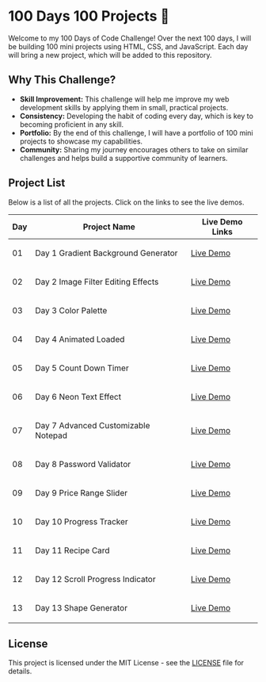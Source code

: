 <h1>100 Days 100 Projects 🎯</h1>

<p>Welcome to my 100 Days of Code Challenge! Over the next 100 days, I will be building 100 mini projects using HTML, CSS, and JavaScript. Each day will bring a new project, which will be added to this repository.</p>

<h2>Why This Challenge?</h2>
<ul>
    <li><strong>Skill Improvement:</strong> This challenge will help me improve my web development skills by applying them in small, practical projects.</li>
    <li><strong>Consistency:</strong> Developing the habit of coding every day, which is key to becoming proficient in any skill.</li>
    <li><strong>Portfolio:</strong> By the end of this challenge, I will have a portfolio of 100 mini projects to showcase my capabilities.</li>
    <li><strong>Community:</strong> Sharing my journey encourages others to take on similar challenges and helps build a supportive community of learners.</li>
</ul>

<h2>Project List</h2>
<p>Below is a list of all the projects. Click on the links to see the live demos.</p>

<table>
    <thead>
        <tr>
            <th>Day</th>
            <th>Project Name</th>
            <th>Live Demo Links</th>
        </tr>
    </thead>
    <tbody>
        <tr>
            <td>01</td>
            <td><p>Day 1 Gradient Background Generator</p></td>
            <td><a href="https://prathameshvattamwar.github.io/100Days100Projects/Day01_Gradient%20Background%20Generator/">Live Demo</a></td>
        </tr>
        <tr>
            <td>02</td>
            <td><p>Day 2 Image Filter Editing Effects</p></td>
            <td><a href="https://prathameshvattamwar.github.io/100Days100Projects/Day02_Image%20Filter%20Effects/">Live Demo</a></td>
        </tr>
        <tr>
            <td>03</td>
            <td><p>Day 3 Color Palette</p></td>
            <td><a href="https://prathameshvattamwar.github.io/100Days100Projects/Day03_Color%20Palette/">Live Demo</a></td>
        </tr>
        <tr>
            <td>04</td>
            <td><p>Day 4 Animated Loaded</p></td>
            <td><a href="https://prathameshvattamwar.github.io/100Days100Projects/Day04_Animated%20Loader/">Live Demo</a></td>
        </tr>
        <tr>
            <td>05</td>
            <td><p>Day 5 Count Down Timer</p></td>
            <td><a href="https://prathameshvattamwar.github.io/100Days100Projects/Day05_Count%20Down%20Time/">Live Demo</a></td>
        </tr>
        <tr>
            <td>06</td>
            <td><p>Day 6 Neon Text Effect</p></td>
            <td><a href="https://prathameshvattamwar.github.io/100Days100Projects/Day06_Neon%20Text%20Effect/">Live Demo</a></td>
        </tr>
        <tr>
            <td>07</td>
            <td><p>Day 7 Advanced Customizable Notepad</p></td>
            <td><a href="https://prathameshvattamwar.github.io/100Days100Projects/Day07_Notepad/">Live Demo</a></td>
        </tr>
        <tr>
            <td>08</td>
            <td><p>Day 8 Password Validator</p></td>
            <td><a href="https://prathameshvattamwar.github.io/100Days100Projects/Day08_Password%20Validator/">Live Demo</a></td>
        </tr>
        <tr>
            <td>09</td>
            <td><p>Day 9 Price Range Slider</p></td>
            <td><a href="https://prathameshvattamwar.github.io/100Days100Projects/Day09_Price%20Range%20Slider/">Live Demo</a></td>
        </tr>
        <tr>
            <td>10</td>
            <td><p>Day 10 Progress Tracker</p></td>
            <td><a href="https://prathameshvattamwar.github.io/100Days100Projects/Day10_Progress%20Tracker/">Live Demo</a></td>
        </tr>
         <tr>
            <td>11</td>
            <td><p>Day 11 Recipe Card</p></td>
            <td><a href="https://prathameshvattamwar.github.io/100Days100Projects/Day11_Recipe%20card/">Live Demo</a></td>
        </tr>
         <tr>
            <td>12</td>
            <td><p>Day 12 Scroll Progress Indicator</p></td>
            <td><a href="https://prathameshvattamwar.github.io/100Days100Projects/Day12_Scroll%20Progress%20Indicator/">Live Demo</a></td>
        </tr>
         <tr>
            <td>13</td>
            <td><p>Day 13 Shape Generator</p></td>
            <td><a href="https://prathameshvattamwar.github.io/100Days100Projects/Day13_Shape%20Generator/">Live Demo</a></td>
        </tr>
        <!-- Add more rows as you complete each project -->
    </tbody>
</table>

<h2>License</h2>
<p>This project is licensed under the MIT License - see the <a href="./LICENSE">LICENSE</a> file for details.</p>
